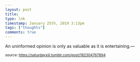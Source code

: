 ```yaml
---
layout: post
title: 
type: lnk
timestamp: January 25th, 2019 3:13pm
tags: ["thoughts"]
comments: true
---
```

An uninformed opinion is only as valuable as it is entertaining.&mdash; 
  
<small>source: https://saturdayxiii.tumblr.com/post/182304767894</small>